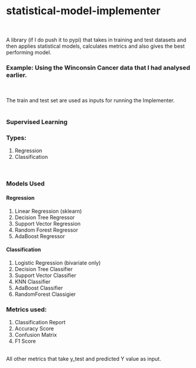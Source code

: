 # statistical-model-implementer
<br>
<br>
A library (if I do push it to pypi) that takes in training and test datasets and then applies statistical models, calculates metrics and also gives the best performing model.


### Example: Using the Winconsin Cancer data that I had analysed earlier. 
<br><br>
The train and test set are used as inputs for running the Implementer.
<br>
<br>
### Supervised Learning
### Types:
1. Regression
2.  Classification
<br>

### Models Used
#### Regression
1. Linear Regression (sklearn)
2. Decision Tree Regressor
3. Support Vector Regression
4. Random Forest Regressor
5. AdaBoost Regressor

#### Classification
1. Logistic Regression (bivariate only)
2. Decision Tree Classifier
3. Support Vector Classifier
4. KNN Classifier
5. AdaBoost Classifier
6. RandomForest Classigier

### Metrics used:
1. Classification Report
2. Accuracy Score
3. Confusion Matrix
4. F1 Score
<br>
All other metrics that take y_test and predicted Y value as input.
